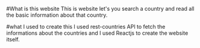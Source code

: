 #What is this website
This is website let's you search a country and read all the basic information about that country.

#what I used to create this
I used rest-countries API to fetch the informations about the countries and I used Reactjs to create the website itself.